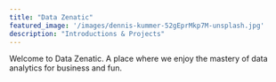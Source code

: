 ```yaml
---
title: "Data Zenatic"
featured_image: '/images/dennis-kummer-52gEprMkp7M-unsplash.jpg'
description: "Introductions & Projects"
---
```

Welcome to Data Zenatic. A place where we enjoy the mastery of data analytics for business and fun. 
